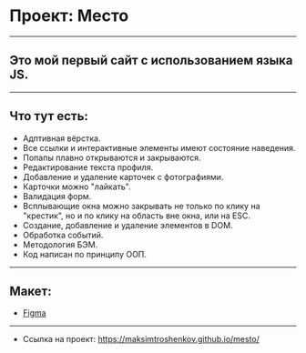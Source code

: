 # Проект: Место
-------------------

## Это мой первый сайт с использованием языка JS.
-------------------

## Что тут есть:
* Адптивная вёрстка.
* Все ссылки и интерактивные элементы имеют состояние наведения.
* Попапы плавно открываются и закрываются.
* Редактирование текста профиля.
* Добавление и удаление карточек с фотографиями.
* Карточки можно "лайкать".
* Валидация форм.
* Всплывающие окна можно закрывать не только по клику на "крестик", но и по клику на область вне окна, или на ESC.
* Создание, добавление и удаление элементов в DOM.
* Обработка событий.
* Методология БЭМ.
* Код написан по принципу ООП.
-------------------

## Макет:
* [Figma](https://www.figma.com/file/bjyvbKKJN2naO0ucURl2Z0/JavaScript.-Sprint-5?node-id=0%3A1)
-------------------

* Ссылка на проект: https://maksimtroshenkov.github.io/mesto/
